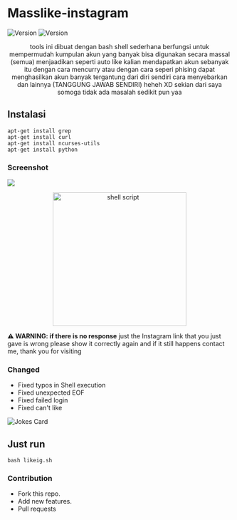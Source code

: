# Masslike-instagram
![Version](https://img.shields.io/badge/version-0.1-brightgreen.svg?style=flat-square)
![Version](https://img.shields.io/badge/release-stable-green.svg?style=flat-square)

 <p align="center">tools ini dibuat dengan bash shell sederhana berfungsi untuk mempermudah kumpulan akun yang banyak bisa digunakan secara massal (semua)
  menjaadikan seperti auto like kalian mendapatkan akun sebanyak itu dengan cara mencurry atau dengan cara seperi phising dapat menghasilkan akun banyak tergantung dari diri sendiri cara menyebarkan dan lainnya (TANGGUNG JAWAB SENDIRI) heheh XD sekian dari saya somoga tidak ada masalah sedikit pun yaa  </p>


## Instalasi
```Shell
apt-get install grep 
apt-get install curl
apt-get install ncurses-utils
apt-get install python
```
### Screenshot
<img src="https://raw.githubusercontent.com/widhisec/MassLike_Instagram/master/foto/autolike.png"/>
<p align=center>
<img alt="shell script" src="https://img.shields.io/badge/shell_script-%23121011.svg?style=for-the-badge&logo=gnu-bash&logoColor=white" width="300" /><br>

**⚠ WARNING: if there is no response**
just the Instagram link that you just gave is wrong
please show it correctly again and if it still happens
contact me, thank you for visiting

 
### Changed
- Fixed typos in Shell execution
- Fixed unexpected EOF
- Fixed failed login
- Fixed can't like
 
<img src="https://readme-jokes.vercel.app/api" alt="Jokes Card" />
 
## Just run
`bash likeig.sh`

### Contribution
- Fork this repo.
- Add new features.
- Pull requests
